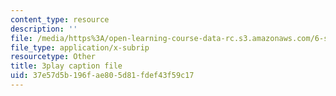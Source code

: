 ```yaml
---
content_type: resource
description: ''
file: /media/https%3A/open-learning-course-data-rc.s3.amazonaws.com/6-s095-programming-for-the-puzzled-january-iap-2018/37e57d5b196fae805d81fdef43f59c17_Pe1MBDbGfwc.srt
file_type: application/x-subrip
resourcetype: Other
title: 3play caption file
uid: 37e57d5b-196f-ae80-5d81-fdef43f59c17
---
```

